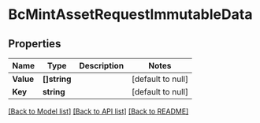 # BcMintAssetRequestImmutableData

## Properties
Name | Type | Description | Notes
------------ | ------------- | ------------- | -------------
**Value** | **[]string** |  | [default to null]
**Key** | **string** |  | [default to null]

[[Back to Model list]](../README.md#documentation-for-models) [[Back to API list]](../README.md#documentation-for-api-endpoints) [[Back to README]](../README.md)



